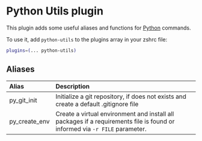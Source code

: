 # Python Utils plugin

This plugin adds some useful aliases and functions for [Python](https://www.python.org/) commands.

To use it, add `python-utils` to the plugins array in your zshrc file:

```zsh
plugins=(... python-utils)
```

## Aliases

Alias         | Description
:-------------|:----------------------------------------------------------------
py_git_init   | Initialize a git repository, if does not exists and create a default .gitignore file
py_create_env | Create a virtual environment and install all packages if a requirements file is found or informed via `-r FILE` parameter.
